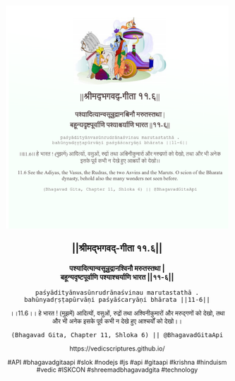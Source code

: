 <img src="../../asset/BG_11_6.png"/>
<center><h2>||श्रीमद्‍भगवद्‍-गीता ११.६||</h2>
<h3>पश्यादित्यान्वसून्रुद्रानश्विनौ मरुतस्तथा |<br/>बहून्यदृष्टपूर्वाणि पश्याश्चर्याणि भारत ||११-६||</h3>
<pre>paśyādityānvasūnrudrānaśvinau marutastathā .<br/>bahūnyadṛṣṭapūrvāṇi paśyāścaryāṇi bhārata ||11-6||</pre>
<p>।।11.6।। हे भारत ! (मुझमें) आदित्यों, वसुओं, रुद्रों तथा अश्विनीकुमारों और मरुद्गणों को देखो, तथा और भी अनेक इसके पूर्व कभी न देखे हुए आश्चर्यों को देखो।।</p>
<pre>(Bhagavad Gita, Chapter 11, Shloka 6) || @BhagavadGitaApi</pre><p>https://vedicscriptures.github.io/</p><p>#API #bhagavadgitaapi #slok #nodejs #js #api #gitaapi #krishna #hinduism #vedic #ISKCON #shreemadbhagavadgita #technology</p></center>